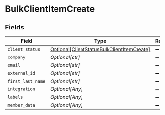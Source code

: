 # BulkClientItemCreate


## Fields

| Field                                                                                                 | Type                                                                                                  | Required                                                                                              | Description                                                                                           |
| ----------------------------------------------------------------------------------------------------- | ----------------------------------------------------------------------------------------------------- | ----------------------------------------------------------------------------------------------------- | ----------------------------------------------------------------------------------------------------- |
| `client_status`                                                                                       | [Optional[ClientStatusBulkClientItemCreate]](../../models/shared/clientstatusbulkclientitemcreate.md) | :heavy_minus_sign:                                                                                    | N/A                                                                                                   |
| `company`                                                                                             | *Optional[str]*                                                                                       | :heavy_minus_sign:                                                                                    | N/A                                                                                                   |
| `email`                                                                                               | *Optional[str]*                                                                                       | :heavy_minus_sign:                                                                                    | N/A                                                                                                   |
| `external_id`                                                                                         | *Optional[str]*                                                                                       | :heavy_minus_sign:                                                                                    | N/A                                                                                                   |
| `first_last_name`                                                                                     | *Optional[str]*                                                                                       | :heavy_minus_sign:                                                                                    | N/A                                                                                                   |
| `integration`                                                                                         | *Optional[Any]*                                                                                       | :heavy_minus_sign:                                                                                    | N/A                                                                                                   |
| `labels`                                                                                              | *Optional[Any]*                                                                                       | :heavy_minus_sign:                                                                                    | N/A                                                                                                   |
| `member_data`                                                                                         | *Optional[Any]*                                                                                       | :heavy_minus_sign:                                                                                    | N/A                                                                                                   |